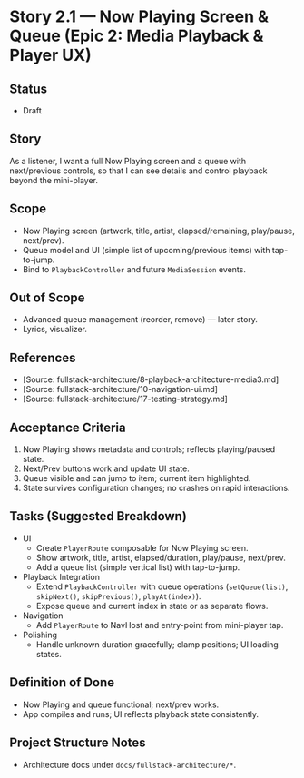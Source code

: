 # Story 2.1 — Now Playing Screen & Queue (Epic 2: Media Playback & Player UX)

## Status
- Draft

## Story
As a listener,
I want a full Now Playing screen and a queue with next/previous controls,
so that I can see details and control playback beyond the mini-player.

## Scope
- Now Playing screen (artwork, title, artist, elapsed/remaining, play/pause, next/prev).
- Queue model and UI (simple list of upcoming/previous items) with tap-to-jump.
- Bind to `PlaybackController` and future `MediaSession` events.

## Out of Scope
- Advanced queue management (reorder, remove) — later story.
- Lyrics, visualizer.

## References
- [Source: fullstack-architecture/8-playback-architecture-media3.md]
- [Source: fullstack-architecture/10-navigation-ui.md]
- [Source: fullstack-architecture/17-testing-strategy.md]

## Acceptance Criteria
1) Now Playing shows metadata and controls; reflects playing/paused state.
2) Next/Prev buttons work and update UI state.
3) Queue visible and can jump to item; current item highlighted.
4) State survives configuration changes; no crashes on rapid interactions.

## Tasks (Suggested Breakdown)
- UI
  - Create `PlayerRoute` composable for Now Playing screen.
  - Show artwork, title, artist, elapsed/duration, play/pause, next/prev.
  - Add a queue list (simple vertical list) with tap-to-jump.
- Playback Integration
  - Extend `PlaybackController` with queue operations (`setQueue(list)`, `skipNext()`, `skipPrevious()`, `playAt(index)`).
  - Expose queue and current index in state or as separate flows.
- Navigation
  - Add `PlayerRoute` to NavHost and entry-point from mini-player tap.
- Polishing
  - Handle unknown duration gracefully; clamp positions; UI loading states.

## Definition of Done
- Now Playing and queue functional; next/prev works.
- App compiles and runs; UI reflects playback state consistently.

## Project Structure Notes
- Architecture docs under `docs/fullstack-architecture/*`.
